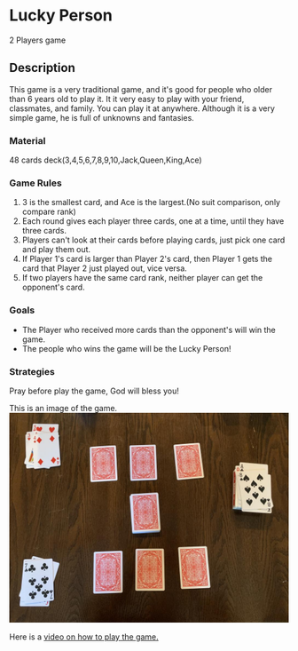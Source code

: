 <!-- Name: Site Wei -->
<!-- CPSC 386-03-->
<!-- 2022-02-07 -->
<!-- sitew@csu.fullerton.edu -->
<!-- @wst93444 -->
<!-- # -->
<!-- Lab 00-01 -->
<!-- # -->
<!-- This is my traditional game project. -->
# Lucky Person

2 Players game

## Description

This game is a very traditional game, and it's good for people who older than 6 years old to play it. It it very easy to play with your friend, classmates, and family. You can play it at anywhere. Although it is a very simple game, he is full of unknowns and fantasies. 

### Material

48 cards deck(3,4,5,6,7,8,9,10,Jack,Queen,King,Ace)

### Game Rules

1. 3 is the smallest card, and Ace is the largest.(No suit comparison, only compare rank)
1. Each round gives each player three cards, one at a time, until they have three cards.
1. Players can't look at their cards before playing cards, just pick one card and play them out.
1. If Player 1's card is larger than Player 2's card, then Player 1 gets the card that Player 2 just played out, vice versa.
1. If two players have the same card rank, neither player can get the opponent's card.

### Goals
* The Player who received more cards than the opponent's will win the game.
* The people who wins the game will be the Lucky Person!

### Strategies
Pray before play the game, God will bless you!

This is an image of the game.
![Lucky_Person_Game](images/lukcy_person_small.jpg)

Here is a [video on how to play the game.](https://drive.google.com/file/d/1w3Bo5lF6ZVrBO7vSvxMjl2ujsK8U7_OR/view?usp=sharing)